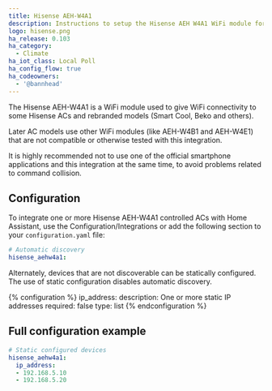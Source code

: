 ```yaml
---
title: Hisense AEH-W4A1
description: Instructions to setup the Hisense AEH W4A1 WiFi module for ACs.
logo: hisense.png
ha_release: 0.103
ha_category:
  - Climate
ha_iot_class: Local Poll
ha_config_flow: true
ha_codeowners:
  - '@bannhead'
---
```


The Hisense AEH-W4A1 is a WiFi module used to give WiFi connectivity to some Hisense ACs and rebranded models (Smart Cool, Beko and others).

Later AC models use other WiFi modules (like AEH-W4B1 and AEH-W4E1) that are not compatible or otherwise tested with this integration.

It is highly recommended not to use one of the official smartphone applications and this integration at the same time, to avoid problems related to command collision.

## Configuration

To integrate one or more Hisense AEH-W4A1 controlled ACs with Home Assistant, use the Configuration/Integrations or add the following section to your `configuration.yaml` file:

```yaml
# Automatic discovery
hisense_aehw4a1:
```

Alternately, devices that are not discoverable can be statically configured.
The use of static configuration disables automatic discovery.

{% configuration %}
ip_address:
  description: One or more static IP addresses
  required: false
  type: list
{% endconfiguration %}

## Full configuration example

```yaml
# Static configured devices
hisense_aehw4a1:
  ip_address:
  - 192.168.5.10
  - 192.168.5.20
```
